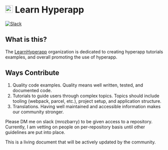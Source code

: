 # <img height=24 src=https://cdn.rawgit.com/JorgeBucaran/f53d2c00bafcf36e84ffd862f0dc2950/raw/882f20c970ff7d61aa04d44b92fc3530fa758bc0/Hyperapp.svg> Learn Hyperapp

[![Slack](https://hyperappjs.herokuapp.com/badge.svg)](https://hyperappjs.herokuapp.com "Join us")

## What is this?

The [LearnHyperapp](https://github.com/LearnHyperapp) organization is dedicated to creating hyperapp tutorials examples, and overall promoting the use of hyperapp.

## Ways Contribute

 1. Quality code examples. Quality means well written, tested, and documented code.
 2. Tutorials to guide users through complex topics. Topics should include tooling (webpack, parcel, etc.), project setup, and application structure.
 3. Translations. Having well maintained and accessible information makes our community stronger.

Please DM me on slack (mrozbarry) to be given access to a repository.
Currently, I am vetting on people on per-repository basis until other guidelines are put into place.

This is a living document that will be actively updated by the community.
